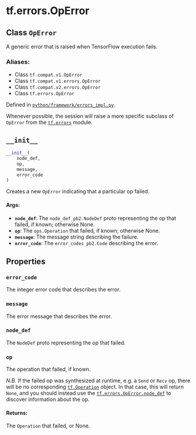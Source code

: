<div itemscope itemtype="http://developers.google.com/ReferenceObject">
<meta itemprop="name" content="tf.errors.OpError" />
<meta itemprop="path" content="Stable" />
<meta itemprop="property" content="error_code"/>
<meta itemprop="property" content="message"/>
<meta itemprop="property" content="node_def"/>
<meta itemprop="property" content="op"/>
<meta itemprop="property" content="__init__"/>
</div>

# tf.errors.OpError

## Class `OpError`

A generic error that is raised when TensorFlow execution fails.



### Aliases:

* Class `tf.compat.v1.OpError`
* Class `tf.compat.v1.errors.OpError`
* Class `tf.compat.v2.errors.OpError`
* Class `tf.errors.OpError`



Defined in [`python/framework/errors_impl.py`](/code/stable/tensorflow/python/framework/errors_impl.py).

<!-- Placeholder for "Used in" -->

Whenever possible, the session will raise a more specific subclass
of `OpError` from the <a href="../../tf/errors.md"><code>tf.errors</code></a> module.

<h2 id="__init__"><code>__init__</code></h2>

``` python
__init__(
    node_def,
    op,
    message,
    error_code
)
```

Creates a new `OpError` indicating that a particular op failed.


#### Args:


* <b>`node_def`</b>: The `node_def_pb2.NodeDef` proto representing the op that
  failed, if known; otherwise None.
* <b>`op`</b>: The `ops.Operation` that failed, if known; otherwise None.
* <b>`message`</b>: The message string describing the failure.
* <b>`error_code`</b>: The `error_codes_pb2.Code` describing the error.



## Properties

<h3 id="error_code"><code>error_code</code></h3>

The integer error code that describes the error.


<h3 id="message"><code>message</code></h3>

The error message that describes the error.


<h3 id="node_def"><code>node_def</code></h3>

The `NodeDef` proto representing the op that failed.


<h3 id="op"><code>op</code></h3>

The operation that failed, if known.

*N.B.* If the failed op was synthesized at runtime, e.g. a `Send`
or `Recv` op, there will be no corresponding
<a href="../../tf/Operation.md"><code>tf.Operation</code></a>
object.  In that case, this will return `None`, and you should
instead use the <a href="../../tf/errors/OpError.md#node_def"><code>tf.errors.OpError.node_def</code></a> to
discover information about the op.

#### Returns:

The `Operation` that failed, or None.




